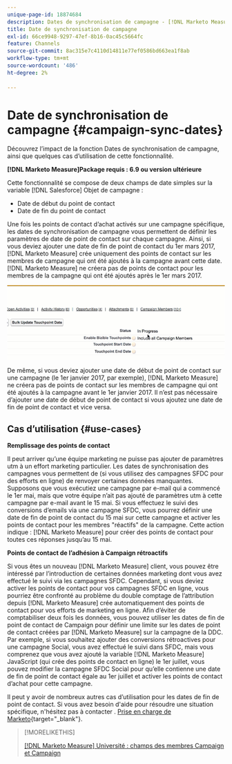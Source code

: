 ```yaml
---
unique-page-id: 18874684
description: Dates de synchronisation de campagne - [!DNL Marketo Measure] - Documentation du produit
title: Date de synchronisation de campagne
exl-id: 66ce9948-9297-47ef-8b16-0ac45c5664fc
feature: Channels
source-git-commit: 8ac315e7c4110d14811e77ef0586bd663ea1f8ab
workflow-type: tm+mt
source-wordcount: '486'
ht-degree: 2%

---
```


# Date de synchronisation de campagne {#campaign-sync-dates}

Découvrez l’impact de la fonction Dates de synchronisation de campagne, ainsi que quelques cas d’utilisation de cette fonctionnalité.

**[!DNL Marketo Measure]Package requis : 6.9 ou version ultérieure**

Cette fonctionnalité se compose de deux champs de date simples sur la variable [!DNL Salesforce] Objet de campagne :

* Date de début du point de contact
* Date de fin du point de contact

Une fois les points de contact d’achat activés sur une campagne spécifique, les dates de synchronisation de campagne vous permettent de définir les paramètres de date de point de contact sur chaque campagne. Ainsi, si vous deviez ajouter une date de fin de point de contact du 1er mars 2017, [!DNL Marketo Measure] crée uniquement des points de contact sur les membres de campagne qui ont été ajoutés à la campagne avant cette date. [!DNL Marketo Measure] ne créera pas de points de contact pour les membres de la campagne qui ont été ajoutés après le 1er mars 2017.

![](assets/1.gif)

De même, si vous deviez ajouter une date de début de point de contact sur une campagne (le 1er janvier 2017, par exemple), [!DNL Marketo Measure] ne créera pas de points de contact sur les membres de campagne qui ont été ajoutés à la campagne avant le 1er janvier 2017. Il n’est pas nécessaire d’ajouter une date de début de point de contact si vous ajoutez une date de fin de point de contact et vice versa.

## Cas d’utilisation {#use-cases}

**Remplissage des points de contact**

Il peut arriver qu’une équipe marketing ne puisse pas ajouter de paramètres utm à un effort marketing particulier. Les dates de synchronisation des campagnes vous permettent de (si vous utilisez des campagnes SFDC pour des efforts en ligne) de renvoyer certaines données manquantes. Supposons que vous exécutiez une campagne par e-mail qui a commencé le 1er mai, mais que votre équipe n’ait pas ajouté de paramètres utm à cette campagne par e-mail avant le 15 mai. Si vous effectuez le suivi des conversions d’emails via une campagne SFDC, vous pourrez définir une date de fin de point de contact du 15 mai sur cette campagne et activer les points de contact pour les membres &quot;réactifs&quot; de la campagne. Cette action indique : [!DNL Marketo Measure] pour créer des points de contact pour toutes ces réponses jusqu’au 15 mai.

**Points de contact de l’adhésion à Campaign rétroactifs**

Si vous êtes un nouveau [!DNL Marketo Measure] client, vous pouvez être intéressé par l’introduction de certaines données marketing dont vous avez effectué le suivi via les campagnes SFDC. Cependant, si vous deviez activer les points de contact pour vos campagnes SFDC en ligne, vous pourriez être confronté au problème du double comptage de l’attribution depuis [!DNL Marketo Measure] crée automatiquement des points de contact pour vos efforts de marketing en ligne. Afin d’éviter de comptabiliser deux fois les données, vous pouvez utiliser les dates de fin de point de contact de Campaign pour définir une limite sur les dates de point de contact créées par [!DNL Marketo Measure] sur la campagne de la DDC. Par exemple, si vous souhaitez ajouter des conversions rétroactives pour une campagne Social, vous avez effectué le suivi dans SFDC, mais vous comprenez que vous avez ajouté la variable [!DNL Marketo Measure] JavaScript (qui crée des points de contact en ligne) le 1er juillet, vous pouvez modifier la campagne SFDC Social pour qu’elle contienne une date de fin de point de contact égale au 1er juillet et activer les points de contact d’achat pour cette campagne.

Il peut y avoir de nombreux autres cas d’utilisation pour les dates de fin de point de contact. Si vous avez besoin d&#39;aide pour résoudre une situation spécifique, n&#39;hésitez pas à contacter . [Prise en charge de Marketo](https://nation.marketo.com/t5/support/ct-p/Support){target="_blank"}.

>[!MORELIKETHIS]
>
>[[!DNL Marketo Measure] Université : champs des membres Campaign et Campaign](https://learn.bizible.com/2-bizible-customization/137720https://universityonline.marketo.com/courses/bizible-fundamentals-channel-management/#/page/5c63007334d9f0367662b758)
